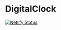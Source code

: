 # DigitalClock

[![Netlify Status](https://api.netlify.com/api/v1/badges/efe4d10a-69e9-42b3-abe9-2e66d8939659/deploy-status)](https://app.netlify.com/sites/firstclock/deploys)

